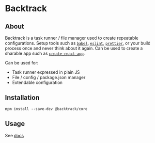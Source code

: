 # Backtrack

## About

Backtrack is a task runner / file manager used to create repeatable configurations. Setup tools such as [`babel`](https://babeljs.io/), [`eslint`](https://eslint.org/), [`prettier`](https://prettier.io/), or your build process once and never think about it again. Can be used to create a sharable app such as [`create-react-app`](https://github.com/facebook/create-react-app).

Can be used for:

*   Task runner expressed in plain JS
*   File / config / package.json manager
*   Extendable configuration

## Installation

`npm install --save-dev @backtrack/core`

## Usage

See [docs](./docs/)

